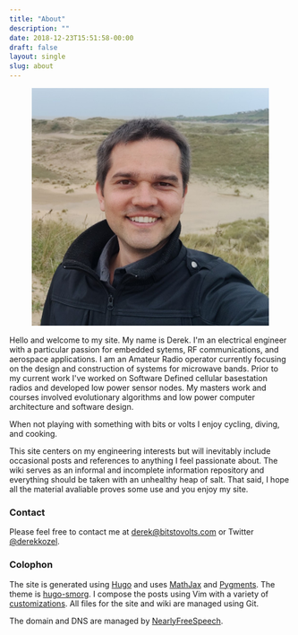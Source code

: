 ```yaml
---
title: "About"
description: ""
date: 2018-12-23T15:51:58-00:00
draft: false
layout: single 
slug: about 
---
```


<figure class="image is-128x128">
    <img src="/about/dkozel_portrait.jpg"
         alt="A photo of Derek Kozel"
         class="is-rounded"/> 
</figure>

Hello and welcome to my site. My name is Derek. I'm an electrical engineer with a particular passion for embedded sytems, RF communications, and aerospace applications. I am an Amateur Radio operator currently focusing on the design and construction of systems for microwave bands. Prior to my current work I've worked on Software Defined cellular basestation radios and developed low power sensor nodes. My masters work and courses involved evolutionary algorithms and low power computer architecture and software design.

When not playing with something with bits or volts I enjoy cycling, diving, and cooking.

This site centers on my engineering interests but will inevitably include occasional posts and references to anything I feel passionate about. The wiki serves as an informal and incomplete information repository and everything should be taken with an unhealthy heap of salt. That said, I hope all the material avaliable proves some use and you enjoy my site.

### Contact

Please feel free to contact me at [derek@bitstovolts.com](mailto:derek@bitstovolts.com) or Twitter [@derekkozel](http://www.twitter.com/derekkozel).

### Colophon

The site is generated using [Hugo](http://gohugo.io/) and uses [MathJax](https://www.mathjax.org/) and [Pygments](http://pygments.org/). The theme is [hugo-smorg](https://github.com/solutionsroute/hugo-smorg). I compose the posts using Vim with a variety of [customizations](https://github.com/dkozel/vimfiles). All files for the site and wiki are managed using Git.

The domain and DNS are managed by [NearlyFreeSpeech](https://www.nearlyfreespeech.net/).

